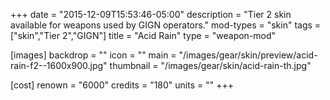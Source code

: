 +++
date = "2015-12-09T15:53:46-05:00"
description = "Tier 2 skin available for weapons used by GIGN operators."
mod-types = "skin"
tags = ["skin","Tier 2","GIGN"]
title = "Acid Rain"
type = "weapon-mod"

[images]
  backdrop = ""
  icon = ""
  main = "/images/gear/skin/preview/acid-rain-f2--1600x900.jpg"
  thumbnail = "/images/gear/skin/acid-rain-th.jpg"

[cost]
  renown = "6000"
  credits = "180"
  units = ""
+++
